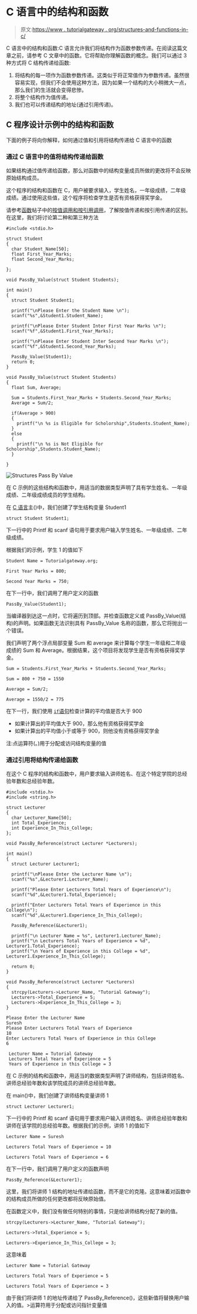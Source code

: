 # C 语言中的结构和函数

> 原文:[https://www . tutorialgateway . org/structures-and-functions-in-c/](https://www.tutorialgateway.org/structures-and-functions-in-c/)

C 语言中的结构和函数:C 语言允许我们将结构作为函数参数传递。在阅读这篇文章之前，请参考 C 文章中的函数。它将帮助你理解函数的概念。我们可以通过 3 种方式将 C 结构传递给函数:

1.  将结构的每一项作为函数参数传递。这类似于将正常值作为参数传递。虽然很容易实现，但我们不会使用这种方法，因为如果一个结构的大小稍微大一点，那么我们的生活就会变得悲惨。
2.  将整个结构作为值传递。
3.  我们也可以传递结构的地址(通过引用传递)。

## C 程序设计示例中的结构和函数

下面的例子将向你解释，如何通过值和引用将结构传递给 C 语言中的函数

### 通过 C 语言中的值将结构传递给函数

如果结构通过值传递给函数，那么对函数中的结构变量成员所做的更改将不会反映原始结构成员。

这个程序的结构和函数在 C，用户被要求输入，学生姓名，一年级成绩，二年级成绩。通过使用这些值，这个程序将检查学生是否有资格获得奖学金。

请参考[函数](https://www.tutorialgateway.org/functions-in-c/)帖子中的[按值调用和按引用调用](https://www.tutorialgateway.org/call-by-value-and-call-by-reference-in-c/ "Call By Value and Call By Reference in C")，了解按值传递和按引用传递的区别。在这里，我们将讨论第二种和第三种方法

```
#include <stdio.h> 

struct Student
{
  char Student_Name[50];
  float First_Year_Marks;
  float Second_Year_Marks;

};

void PassBy_Value(struct Student Students);

int main()
{
  struct Student Student1;

  printf("\nPlease Enter the Student Name \n");
  scanf("%s",&Student1.Student_Name);

  printf("\nPlease Enter Student Inter First Year Marks \n");
  scanf("%f",&Student1.First_Year_Marks);

  printf("\nPlease Enter Student Inter Second Year Marks \n");
  scanf("%f",&Student1.Second_Year_Marks);

  PassBy_Value(Student1);   
  return 0;
}

void PassBy_Value(struct Student Students)
{
  float Sum, Average;

  Sum = Students.First_Year_Marks + Students.Second_Year_Marks;
  Average = Sum/2;

  if(Average > 900)
  {
    printf("\n %s is Eligible for Scholorship",Students.Student_Name); 
  }
  else
  {
    printf("\n %s is Not Eligible for Scholorship",Students.Student_Name); 
  }

}
```

![Structures Pass By Value](img/86e11848117fff20324dfdc559ae75fd.png)

在 C 示例的这些结构和函数中，用适当的数据类型声明了具有学生姓名、一年级成绩、二年级成绩成员的学生结构。

在 [C 语言](https://www.tutorialgateway.org/c-programming/)主()中，我们创建了学生结构变量 Student1

```
struct Student Student1;
```

下一行中的 Printf 和 scanf 语句用于要求用户输入学生姓名、一年级成绩、二年级成绩。

根据我们的示例，学生 1 的值如下

```
Student Name = Tutorialgateway.org;

First Year Marks = 800;

Second Year Marks = 750;
```

在下一行中，我们调用了用户定义的函数

```
PassBy_Value(Student1);
```

当编译器到达这一点时，它将遍历到顶部。并检查函数定义或 PassBy_Value(结构)的声明。如果函数无法识别具有 PassBy_Value 名称的函数，那么它将抛出一个错误。

我们声明了两个浮点局部变量 Sum 和 average 来计算每个学生一年级和二年级成绩的 Sum 和 Average。根据结果，这个项目将发现学生是否有资格获得奖学金。

```
Sum = Students.First_Year_Marks + Students.Second_Year_Marks;

Sum = 800 + 750 = 1550

Average = Sum/2;

Average = 1550/2 = 775
```

在下一行，我们使用 [`if`语句](https://www.tutorialgateway.org/if-statement-in-c/ "If Statement in C")检查计算的平均值是否大于 900

*   如果计算出的平均值大于 900，那么他有资格获得奖学金
*   如果计算出的平均值小于或等于 900，则他没有资格获得奖学金

注:点运算符(。)用于分配或访问结构变量的值

### 通过引用将结构传递给函数

在这个 C 程序的结构和函数中，用户要求输入讲师姓名、在这个特定学院的总经验年数和总经验年数。

```
#include <stdio.h> 
#include <string.h> 

struct Lecturer
{
  char Lecturer_Name[50];
  int Total_Experience;
  int Experience_In_This_College;
};

void PassBy_Reference(struct Lecturer *Lecturers);

int main() 
{
  struct Lecturer Lecturer1;

  printf("\nPlease Enter the Lecturer Name \n");
  scanf("%s",&Lecturer1.Lecturer_Name);

  printf("Please Enter Lecturers Total Years of Experience\n");
  scanf("%d",&Lecturer1.Total_Experience);

  printf("Enter Lecturers Total Years of Experience in this College\n");
  scanf("%d",&Lecturer1.Experience_In_This_College);

  PassBy_Reference(&Lecturer1);   

  printf("\n Lecturer Name = %s", Lecturer1.Lecturer_Name); 
  printf("\n Lecturers Total Years of Experience = %d", Lecturer1.Total_Experience); 
  printf("\n Years of Experience in this College = %d", Lecturer1.Experience_In_This_College); 

  return 0;
}

void PassBy_Reference(struct Lecturer *Lecturers)
{
  strcpy(Lecturers->Lecturer_Name, "Tutorial Gateway");
  Lecturers->Total_Experience = 5;
  Lecturers->Experience_In_This_College = 3;
}
```

```
Please Enter the Lecturer Name 
Suresh
Please Enter Lecturers Total Years of Experience
10
Enter Lecturers Total Years of Experience in this College
6

 Lecturer Name = Tutorial Gateway
 Lecturers Total Years of Experience = 5
 Years of Experience in this College = 3
```

在 C 示例的结构和函数中，用适当的数据类型声明了讲师结构，包括讲师姓名、讲师总经验年数和该学院成员的讲师总经验年数。

在 main()中，我们创建了讲师结构变量讲师 1

```
struct Lecturer Lecturer1;
```

下一行中的 Printf 和 scanf 语句用于要求用户输入讲师姓名、讲师总经验年数和讲师在该学院的总经验年数。根据我们的示例，讲师 1 的值如下

```
Lecturer Name = Suresh

Lecturers Total Years of Experience = 10

Lecturers Total Years of Experience = 6
```

在下一行中，我们调用了用户定义的函数声明

```
PassBy_Reference(&Lecturer1);
```

这里，我们将讲师 1 结构的地址传递给函数，而不是它的克隆。这意味着对函数中的结构成员所做的任何更改都将反映原始值。

在函数定义中，我们没有做任何特别的事情，只是给讲师结构分配了新的值。

```
strcpy(Lecturers->Lecturer_Name, "Tutorial Gateway");

Lecturers->Total_Experience = 5;

Lecturers->Experience_In_This_College = 3;
```

这意味着

```
Lecturer Name = Tutorial Gateway

Lecturers Total Years of Experience = 5

Lecturers Total Years of Experience = 3
```

由于我们将讲师 1 的地址传递给了 PassBy_Reference()，这些新值将替换用户输入的值。>运算符用于分配或访问指针变量值